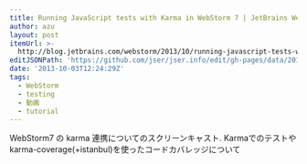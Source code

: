 ```yaml
---
title: Running JavaScript tests with Karma in WebStorm 7 | JetBrains WebStorm Blog
author: azu
layout: post
itemUrl: >-
  http://blog.jetbrains.com/webstorm/2013/10/running-javascript-tests-with-karma-in-webstorm-7/
editJSONPath: 'https://github.com/jser/jser.info/edit/gh-pages/data/2013/10/index.json'
date: '2013-10-03T12:24:29Z'
tags:
  - WebStorm
  - testing
  - 動画
  - tutorial
---
```

WebStorm7 の karma 連携についてのスクリーンキャスト.
Karmaでのテストやkarma-coverage(+istanbul)を使ったコードカバレッジについて
